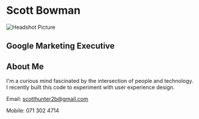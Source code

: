 <!DOCTYPE html>
<div class="header">
      <h1>Scott Bowman</h1>
      <img src="![image](https://github.com/user-attachments/assets/0e04d532-73a5-43a7-881a-24aa0f97012b)
" alt="Headshot Picture">    <h2>Google Marketing Executive</p>
</div>

<div class="container">
    <section class="bio">
        <h2>About Me</h2>
        <p> I'm a curious mind fascinated by the intersection of people and technology. I recently built this code to experiment with user experience design.</p>
    </div>

<div class="footer">
    <p>Email: <a href="mailto:scotthunter2b@gmail.com">scotthunter2b@gmail.com</a></p>
<p>Mobile: <a hred="071 302 4714">071 302 4714</a></p>

</body>
</html>
